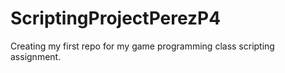 # ScriptingProjectPerezP4
 Creating my first repo for my game programming class scripting assignment.
